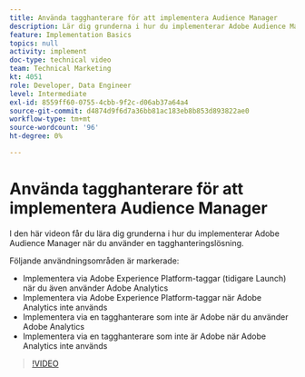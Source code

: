 ```yaml
---
title: Använda tagghanterare för att implementera Audience Manager
description: Lär dig grunderna i hur du implementerar Adobe Audience Manager när du använder en tagghanteringslösning.
feature: Implementation Basics
topics: null
activity: implement
doc-type: technical video
team: Technical Marketing
kt: 4051
role: Developer, Data Engineer
level: Intermediate
exl-id: 8559ff60-0755-4cbb-9f2c-d06ab37a64a4
source-git-commit: d4874d9f6d7a36bb81ac183eb8b853d893822ae0
workflow-type: tm+mt
source-wordcount: '96'
ht-degree: 0%

---
```


# Använda tagghanterare för att implementera Audience Manager

I den här videon får du lära dig grunderna i hur du implementerar Adobe Audience Manager när du använder en tagghanteringslösning.

Följande användningsområden är markerade:

* Implementera via Adobe Experience Platform-taggar (tidigare Launch) när du även använder Adobe Analytics
* Implementera via Adobe Experience Platform-taggar när Adobe Analytics inte används
* Implementera via en tagghanterare som inte är Adobe när du använder Adobe Analytics
* Implementera via en tagghanterare som inte är Adobe när Adobe Analytics inte används

>[!VIDEO](https://video.tv.adobe.com/v/29964/?quality=12)
